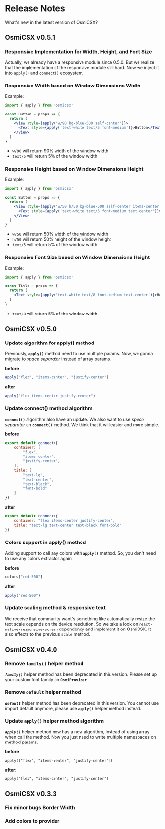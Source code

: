 # Release Notes
What's new in the latest version of OsmiCSX?

## OsmiCSX v0.5.1
### Responsive Implementation for Width, Height, and Font Size
Actually, we already have a responsive module since 0.5.0. But we realize that the implementation of the responsive module still hard. Now we inject it into `apply()` and `connect()` ecosystem.

### Responsive Width based on Window Dimensions Width
Example:
```jsx harmony
import { apply } from 'osmicsx'

const Button = props => {
  return (
    <View style={apply('w/90 bg-blue-500 self-center')}>
      <Text style={apply('text-white text/5 font-medium')}>Button</Text>
    </View>
  )
}
```
- `w/90` will return 90% width of the window width
- `text/5` will return 5% of the window width

### Responsive Height based on Window Dimensions Height
Example:
```jsx harmony
import { apply } from 'osmicsx'

const Button = props => {
  return (
    <View style={apply('w/50 h/50 bg-blue-500 self-center items-center justify-center')}>
      <Text style={apply('text-white text/5 font-medium text-center')}>Hello World!</Text>
    </View>
  )
}
```
- `w/50` will return 50% width of the window width
- `h/50` will return 50% height of the window height
- `text/5` will return 5% of the window width

### Responsive Font Size based on Window Dimensions Height
Example:
```jsx harmony
import { apply } from 'osmicsx'

const Title = props => {
  return (
    <Text style={apply('text-white text/8 font-medium text-center')}>Hello World!</Text>
  )
}
```
- `text/8` will return 5% of the window width

## OsmiCSX v0.5.0
### Update algorithm for apply() method
Previously, **`apply()`** method need to use multiple params. Now, we gonna migrate to _space separator_ instead of array params.

**before**
```jsx harmony
apply("flex", "items-center", "justify-center")
```
**after**
```jsx harmony
apply("flex items-center justify-center")
```

### Update connect() method algorithm
**`connect()`** algorithm also have an update. We also want to use _space separator_ on **`connect()`** method. We think that it will easier and more simple.

**before**
```jsx harmony
export default connect({
    container: [
        "flex",
        "items-center",
        "justify-center",
    ],
    title: [
        "text-lg",
        "text-center",
        "text-black",
        "font-bold"
    ]
})
```
**after**
```jsx harmony
export default connect({
    container: "flex items-center justify-center",
    title: "text-lg text-center text-black font-bold"
})
```

### Colors support in apply() method
Adding support to call any colors with **`apply()`** method. So, you don't need to use any colors extractor again

**before**
```jsx harmony
colors["red-500"]
```
**after**
```jsx harmony
apply("red-500")
```

### Update scaling method & responsive text
We receive that community want's something like automatically resize the text scale depends on the device resolution. So we take a look on `react-native-responsive-screen` dependency and implement it on OsmiCSX. It also effects to the previous `scale` method.

## OsmiCSX v0.4.0
### Remove `family()` helper method
**_`family()`_** helper method has been deprecated in this version. Please set up your custom font family on **`OsmiProvider`**

### Remove `default` helper method
**_`default`_** helper method has been deprecated in this version. You cannot use import default anymore, please use **`apply()`** helper method instead.

### Update `apply()` helper method algorithm
**_`apply()`_** helper method now has a new algorithm, instead of using array when call the method. Now you just need to write multiple namespaces on method params.

**before**
```
apply(["flex", "items-center", "justify-center"])
```

**after:**
```
apply("flex", "items-center", "justify-center")
```

## OsmiCSX v0.3.3
### Fix minor bugs Border Width
### Add colors to provider
